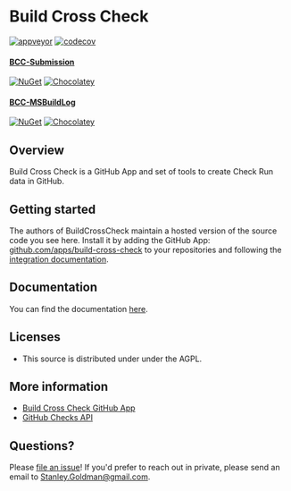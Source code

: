 # Build Cross Check

[![appveyor](https://ci.appveyor.com/api/projects/status/github/justaprogrammer/BuildCrossCheck?svg=true&branch=master)](https://ci.appveyor.com/project/JustAProgrammer/BuildCrossCheck)
[![codecov](https://codecov.io/gh/justaprogrammer/BuildCrossCheck/branch/master/graph/badge.svg)](https://codecov.io/gh/justaprogrammer/BuildCrossCheck)

#### [BCC-Submission](http://github.com/justaprogrammer/BCC-Submission)
[![NuGet](http://img.shields.io/nuget/v/bcc-submission.svg)](https://www.nuget.org/packages/bcc-submission)
[![Chocolatey](https://img.shields.io/chocolatey/v/bcc-submission.svg)](https://chocolatey.org/packages/BCC-Submission)

#### [BCC-MSBuildLog](http://github.com/justaprogrammer/BCC-MSBuildLog)
[![NuGet](http://img.shields.io/nuget/v/bcc-msbuildlog.svg)](https://www.nuget.org/packages/bcc-msbuildlog)
[![Chocolatey](https://img.shields.io/chocolatey/v/bcc-msbuildlog.svg)](https://chocolatey.org/packages/BCC-MSBuildLog)

## Overview
Build Cross Check is a GitHub App and set of tools to create Check Run data in GitHub.

## Getting started

The authors of BuildCrossCheck maintain a hosted version of the source code you see here.
Install it by adding the GitHub App: [github.com/apps/build-cross-check](https://github.com/apps/build-cross-check) to your repositories and following the [integration documentation](docs/integrating.md). 

## Documentation
You can find the documentation [here](docs/readme.md).

## Licenses
- This source is distributed under under the AGPL.

## More information
- [Build Cross Check GitHub App](https://github.com/apps/build-cross-check)
- [GitHub Checks API](https://developer.github.com/v3/checks/)

## Questions?

Please [file an issue](https://github.com/justaprogrammer/BuildCrossCheck/issues/new/choose)! If you'd prefer to reach out in private, please send an email to Stanley.Goldman@gmail.com.
